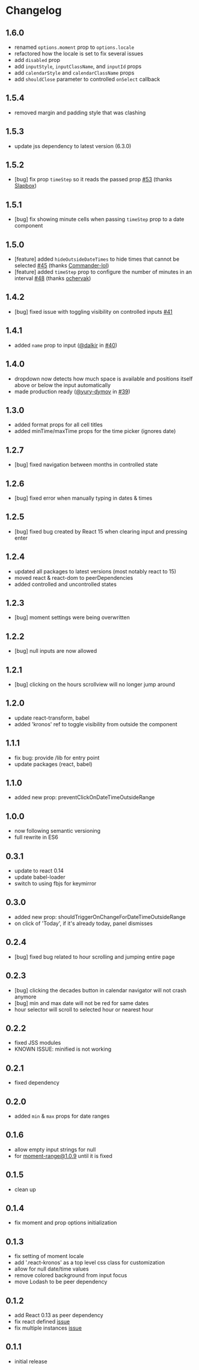 Changelog
=========

## 1.6.0

- renamed `options.moment` prop to `options.locale`
- refactored how the locale is set to fix several issues
- add `disabled` prop
- add `inputStyle`, `inputClassName`, and `inputId` props
- add `calendarStyle` and `calendarClassName` props
- add `shouldClose` parameter to controlled `onSelect` callback

## 1.5.4

- removed margin and padding style that was clashing

## 1.5.3

- update jss dependency to latest version (6.3.0)

## 1.5.2

- [bug] fix prop `timeStep` so it reads the passed prop [#53](https://github.com/dubert/react-kronos/issues/53) (thanks [Slapbox](https://github.com/Slapbox))

## 1.5.1

- [bug] fix showing minute cells when passing `timeStep` prop to a date component

## 1.5.0

- [feature] added `hideOutsideDateTimes` to hide times that cannot be selected [#45](https://github.com/dubert/react-kronos/pull/45) (thanks [Commander-lol](https://github.com/Commander-lol))
- [feature] added `timeStep` prop to configure the number of minutes in an interval [#48](https://github.com/dubert/react-kronos/issues/48) (thanks [ochervak](https://github.com/ochervak))

## 1.4.2

- [bug] fixed issue with toggling visibility on controlled inputs [#41](https://github.com/dubert/react-kronos/issues/41)

## 1.4.1

- added `name` prop to input ([@dalkir](https://github.com/dalkir) in [#40](https://github.com/dubert/react-kronos/pull/40))

## 1.4.0

- dropdown now detects how much space is available and positions itself above or below the input automatically
- made production ready ([@yury-dymov](https://github.com/yury-dymov) in [#39](https://github.com/dubert/react-kronos/pull/39))

## 1.3.0

- added format props for all cell titles
- added minTime/maxTime props for the time picker (ignores date)

## 1.2.7

- [bug] fixed navigation between months in controlled state

## 1.2.6

- [bug] fixed error when manually typing in dates & times

## 1.2.5

- [bug] fixed bug created by React 15 when clearing input and pressing enter

## 1.2.4

- updated all packages to latest versions (most notably react to 15)
- moved react & react-dom to peerDependencies
- added controlled and uncontrolled states

## 1.2.3
- [bug] moment settings were being overwritten

## 1.2.2
- [bug] null inputs are now allowed

## 1.2.1
- [bug] clicking on the hours scrollview will no longer jump around

## 1.2.0
- update react-transform, babel
- added 'kronos' ref to toggle visibility from outside the component

## 1.1.1
- fix bug: provide /lib for entry point
- update packages (react, babel)

## 1.1.0
- added new prop: preventClickOnDateTimeOutsideRange

## 1.0.0
- now following semantic versioning
- full rewrite in ES6

## 0.3.1
- update to react 0.14
- update babel-loader
- switch to using fbjs for keymirror

## 0.3.0
- added new prop: shouldTriggerOnChangeForDateTimeOutsideRange
- on click of 'Today', if it's already today, panel dismisses

## 0.2.4
- [bug] fixed bug related to hour scrolling and jumping entire page

## 0.2.3
- [bug] clicking the decades button in calendar navigator will not crash anymore
- [bug] min and max date will not be red for same dates
- hour selector will scroll to selected hour or nearest hour

## 0.2.2
- fixed JSS modules
- KNOWN ISSUE: minified is not working

## 0.2.1
- fixed dependency

## 0.2.0
- added `min` & `max` props for date ranges

## 0.1.6
- allow empty input strings for null
- for moment-range@1.0.9 until it is fixed

## 0.1.5
- clean up

## 0.1.4
- fix moment and prop options initialization

## 0.1.3
- fix setting of moment locale
- add '.react-kronos' as a top level css class for customization
- allow for null date/time values
- remove colored background from input focus
- move Lodash to be peer dependency

## 0.1.2
- add React 0.13 as peer dependency
- fix react defined [issue](https://github.com/dubert/react-kronos/issues/1)
- fix multiple instances [issue](https://github.com/dubert/react-kronos/issues/5)

## 0.1.1
- initial release

